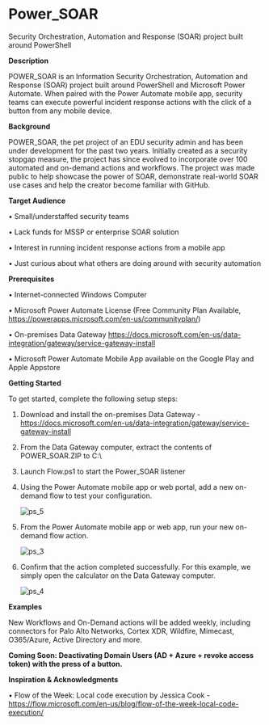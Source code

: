 # Power_SOAR
Security Orchestration, Automation and Response (SOAR) project built around PowerShell

**Description**

POWER_SOAR is an Information Security Orchestration, Automation and Response (SOAR) project built around PowerShell and Microsoft Power Automate. When paired with the  Power Automate mobile app, security teams can execute powerful incident response actions with the click of a button from any mobile device.



**Background**

POWER_SOAR, the pet project of an EDU security admin and has been under development for the past two years.  Initially created as a security stopgap measure, the project has since evolved to incorporate over 100 automated and on-demand actions and workflows.
The project was made public to help showcase the power of SOAR, demonstrate real-world SOAR use cases and help the creator become familiar with GitHub.



**Target Audience**

•	Small/understaffed security teams

•	Lack funds for MSSP or enterprise SOAR solution

•	Interest in running incident response actions from a mobile app

•	Just curious about what others are doing around with security automation



**Prerequisites**

•	Internet-connected Windows Computer

•	Microsoft Power Automate License (Free Community Plan Available, 
    https://powerapps.microsoft.com/en-us/communityplan/)
    
•	On-premises Data Gateway
    https://docs.microsoft.com/en-us/data-integration/gateway/service-gateway-install
    
•	Microsoft Power Automate Mobile App available on the Google Play and Apple Appstore



**Getting Started**

To get started, complete the following setup steps:
1.	Download and install the on-premises Data Gateway - https://docs.microsoft.com/en-us/data-integration/gateway/service-gateway-install 
2.	From the Data Gateway computer, extract the contents of POWER_SOAR.ZIP to C:\
3.	Launch Flow.ps1 to start the Power_SOAR listener
4.	Using the Power Automate mobile app or web portal, add a new on-demand flow to test your configuration.
    
    ![ps_5](https://user-images.githubusercontent.com/81455058/115472078-b11a7b80-a1fe-11eb-9503-8ece6987a497.PNG)
    
5.	From the Power Automate mobile app or web app, run your new on-demand flow action.

    ![ps_3](https://user-images.githubusercontent.com/81455058/115313199-751ce300-a138-11eb-9cae-b5d12acc2374.PNG)

6.	Confirm that the action completed successfully.  For this example, we simply open the calculator on the Data Gateway computer.

    ![ps_4](https://user-images.githubusercontent.com/81455058/115314222-63d4d600-a13a-11eb-926d-f69ba683ae30.PNG)

**Examples**

New Workflows and On-Demand actions will be added weekly, including connectors for Palo Alto Networks, Cortex XDR, Wildfire, Mimecast, O365/Azure, Active Directory and more.

**Coming Soon: Deactivating Domain Users (AD + Azure + revoke access token) with the press of a button.**


**Inspiration & Acknowledgments**

•	Flow of the Week: Local code execution by Jessica Cook - https://flow.microsoft.com/en-us/blog/flow-of-the-week-local-code-execution/

